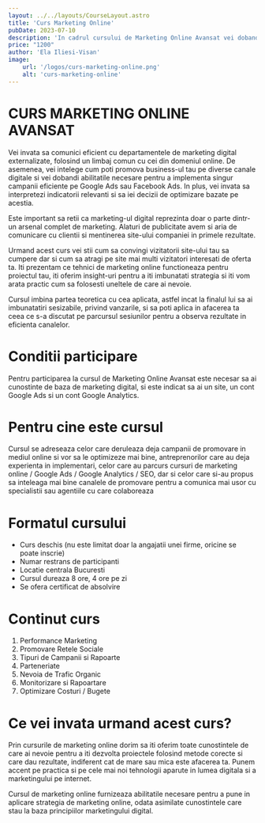 ```yaml
---
layout: ../../layouts/CourseLayout.astro
title: 'Curs Marketing Online'
pubDate: 2023-07-10
description: 'In cadrul cursului de Marketing Online Avansat vei dobandi suficiente cunostinte care te vor ajuta sa scoti in evidenta produsul sau serviciul pe care ti-l doresti sa-l promovezi.'
price: "1200"
author: 'Ela Iliesi-Visan'
image:
    url: '/logos/curs-marketing-online.png'
    alt: 'curs-marketing-online'
---
```


# CURS MARKETING ONLINE AVANSAT
Vei invata sa comunici eficient cu departamentele de marketing digital externalizate, folosind un limbaj comun cu cei din domeniul online. De asemenea, vei intelege cum poti promova business-ul tau pe diverse canale digitale si vei dobandi abilitatile necesare pentru a implementa singur campanii eficiente pe Google Ads sau Facebook Ads. In plus, vei invata sa interpretezi indicatorii relevanti si sa iei decizii de optimizare bazate pe acestia.

Este important sa retii ca marketing-ul digital reprezinta doar o parte dintr-un arsenal complet de marketing. Alaturi de publicitate avem si aria de comunicare cu clientii si mentinerea site-ului companiei in primele rezultate.

Urmand acest curs vei stii cum sa convingi vizitatorii site-ului tau sa cumpere dar si cum sa atragi pe site mai multi vizitatori interesati de oferta ta. Iti prezentam ce tehnici de marketing online functioneaza pentru proiectul tau, iti oferim insight-uri pentru a iti imbunatati strategia si iti vom arata practic cum sa folosesti uneltele de care ai nevoie.

Cursul imbina partea teoretica cu cea aplicata, astfel incat la finalul lui sa ai imbunatatiri sesizabile, privind vanzarile, si sa poti aplica in afacerea ta ceea ce s-a discutat pe parcursul sesiunilor pentru a observa rezultate in eficienta canalelor.

# Conditii participare
Pentru participarea la cursul de Marketing Online Avansat este necesar sa ai cunostinte de baza de marketing digital, si este indicat sa ai un site, un cont Google Ads si un cont Google Analytics.

# Pentru cine este cursul
Cursul se adreseaza celor care deruleaza deja campanii de promovare in mediul online si vor sa le optimizeze mai bine, antreprenorilor care au deja experienta in implementari, celor care au parcurs cursuri de marketing online / Google Ads / Google Analytics / SEO, dar si celor care si-au propus sa inteleaga mai bine canalele de promovare pentru a comunica mai usor cu specialistii sau agentiile cu care colaboreaza

# Formatul cursului
- Curs deschis (nu este limitat doar la angajatii unei firme, oricine se poate inscrie)
- Numar restrans de participanti
- Locatie centrala Bucuresti
- Cursul dureaza 8 ore, 4 ore pe zi
- Se ofera certificat de absolvire

# Continut curs

1. Performance Marketing
2. Promovare Retele Sociale
3. Tipuri de Campanii si Rapoarte
4. Parteneriate
5. Nevoia de Trafic Organic
6. Monitorizare si Rapoartare
7. Optimizare Costuri / Bugete

# Ce vei invata urmand acest curs?

Prin cursurile de marketing online dorim sa iti oferim toate cunostintele de care ai nevoie pentru a iti dezvolta proiectele folosind metode corecte si care dau rezultate, indiferent cat de mare sau mica este afacerea ta. Punem accent pe practica si pe cele mai noi tehnologii aparute in lumea digitala si a marketingului pe internet.

Cursul de marketing online furnizeaza abilitatile necesare pentru a pune in aplicare strategia de marketing online, odata asimilate cunostintele care stau la baza principiilor marketingului digital.